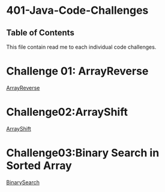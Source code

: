 # 401-Java-Code-Challenges

## Table of Contents
This file contain read me to each individual code challenges.

# Challenge 01: ArrayReverse
[ArrayReverse](https://github.com/skadariya/data-structures-and-algorithms/tree/master/code-challenges/401/PreWork)

# Challenge02:ArrayShift
[ArrayShift](https://github.com/skadariya/data-structures-and-algorithms/blob/master/code-challenges/401/ReadMe/ArrayShift_ReadMe.md)

# Challenge03:Binary Search in Sorted Array
[BinarySearch](https://github.com/skadariya/data-structures-and-algorithms/blob/master/code-challenges/401/ReadMe/BinarySearch_ReadMe.md)
